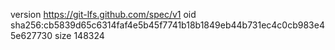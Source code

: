 version https://git-lfs.github.com/spec/v1
oid sha256:cb5839d65c6314faf4e5b45f7741b18b1849eb44b731ec4c0cb983e45e627730
size 148324
